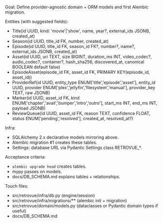 Goal: Define provider-agnostic domain + ORM models and first Alembic migration.

Entities (with suggested fields):

- Title(id UUID, kind: 'movie'|'show', name, year?, external_ids JSONB, created_at)
- Season(id UUID, title_id FK, number, created_at)
- Episode(id UUID, title_id FK, season_id FK?, number?, name?, external_ids JSONB, created_at)
- Asset(id UUID, uri TEXT, size BIGINT, duration_ms INT, video_codec?, audio_codec?, container?, hash_sha256, discovered_at, canonical BOOLEAN default false)
- EpisodeAsset(episode_id FK, asset_id FK, PRIMARY KEY(episode_id, asset_id))
- ProviderRef(id UUID, entity_type ENUM['title','episode','asset'], entity_id UUID, provider ENUM['plex','jellyfin','filesystem','manual'], provider_key TEXT, raw JSONB)
- Marker(id UUID, asset_id FK, kind ENUM['chapter','avail','bumper','intro','outro'], start_ms INT, end_ms INT, payload JSONB)
- ReviewQueue(id UUID, asset_id FK, reason TEXT, confidence FLOAT, status ENUM['pending','resolved'], created_at, resolved_at?)

Infra:

- SQLAlchemy 2.x declarative models mirroring above.
- Alembic migration #1 creates these tables.
- Settings: database URL via Pydantic Settings class RETROVUE\_\*.

Acceptance criteria:

- `alembic upgrade head` creates tables.
- mypy passes on models.
- docs/DB_SCHEMA.md explains tables + relationships.

Touch files:

- src/retrovue/infra/db.py (engine/session)
- src/retrovue/infra/migrations/\*\* (alembic init + migration)
- src/retrovue/domain/models.py (dataclasses or Pydantic domain types if useful)
- docs/DB_SCHEMA.md
